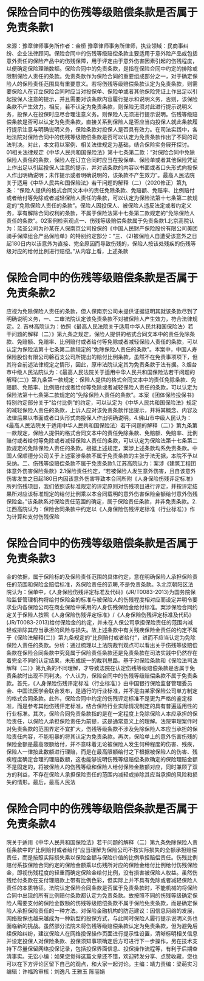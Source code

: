 # 保险合同中的伤残等级赔偿条款是否属于免责条款1

来源：豫章律师事务所作者：金桥  豫章律师事务所律师，执业领域：民商事纠纷、企业法律顾问。保险合同中的伤残等级赔偿条款主要适用于意外险产品或包括意外责任的保险产品中的伤残保障，用于评定由于意外伤害因素引起的伤残程度，以便确定保险理赔数额。保险合同中的免责条款，是指在保险合同中约定的排除或限制保险人责任的条款。免责条款作为保险合同的重要组成部分之一，对于确定保险人的保险责任范围具有重要意义。若将伤残等级赔偿条款认定为免责条款，则需要保险人在订立保险合同时应当对投保单、保险单或者其他保险凭证上作出足以引起投保人注意的提示，并且需要对该条款内容履行提示和说明义务，否则，该保险条款不产生效力。相反，若不认定为免责条款，则保险无须对此进行提示说明义务，投保人在投保时应尽合理注意义务。则保险人无须进行提示说明。伤残等级赔偿条款是否可以认定为免责条款，直接关系到保险人是否应当向投保人就此条款履行提示注意与明确说明义务，保险条款对投保人是否具有效力。在司法实践中，各地法院对保险合同中的伤残等级赔偿条款是否可以认定为免责条款作出了不同的司法判决。对此，本文将以案例、相关法律规定为基础，结合保险实务展开探讨。01相关法律规定《中华人民共和国保险法》第十七条第二款：“对保险合同中免除保险人责任的条款，保险人在订立合同时应当在投保单、保险单或者其他保险凭证上作出足以引起投保人注意的提示，并对该条款的内容以书面或者口头形式向投保人作出明确说明；未作提示或者明确说明的，该条款不产生效力”。最高人民法院关于适用《中华人民共和国保险法》若干问题的解释（二）（2020修正）第九条：“保险人提供的格式合同文本中的责任免除条款、免赔额、免赔率、比例赔付或者给付等免除或者减轻保险人责任的条款，可以认定为保险法第十七条第二款规定的“免除保险人责任的条款”。保险人因投保人、被保险人违反法定或者约定义务，享有解除合同权利的条款，不属于保险法第十七条第二款规定的“免除保险人责任的条款”。02案例检索观点一、伤残等级赔偿条款属于免责条款1.北京高院认为：蓝圣公司为孙某在人保南京公司投保的《中国人民财产保险股份有限公司美团骑手保障组合产品保险单》的特别约定部分：“三、（2)被保险人自遭受该意外之日起180日内以该意外为直接、完全原因而导致伤残的，保险人按该处残疾的伤残等级对应的给付比例进行赔偿。”从内容上看，上述条款

# 保险合同中的伤残等级赔偿条款是否属于免责条款2

应视为免除保险人责任的条款，但人保南京公司未提供证据证明其就该条款尽到了明确说明义务，一、二审法院认定该免责条款不对被保险人产生效力，符合法律规定。2. 吉林高院认为：依照《最高人民法院关于适用中华人民共和国保险法〉若干问题的解释（二）》第九条之规定，保险人提供的格式合同文本中的责任免除条款、免赔额、免赔率、比例赔付或者给付等免除或者减轻保险人责任的条款，可以认定为保险法第十七条第二款规定的“免除保险人责任的条款"。本案中，中国人寿保险股份有限公司磐石支公司所提出的赔付比例条款，虽然不在免责事项项下，但其符合前述法律规定之情形，因此，原审法院认定其为免责条款于法有据。3.烟台市中级人民法院认为：《最高人民法院关于适用中华人民共和国保险法若干问题的解释(二)》第九条第一款规定：保险人提供的格式合同文本中的责任免除条款、免赔额、免赔率、比例赔付或者给付等免除或者减轻保险人责任的条款，可以认定为保险法第十七条第二款规定的“免除保险人责任的条款”。本案《团体保险投保书》特别约定部分关于“给付比例”的约定，可以认定为《中华人民共和国保险法》规定的减轻保险人责任的条款，上诉人应对该免责条款作出提示，并将其概念、内容及法律后果以书面或者口头形式向投保人作出明确说明。4.佛山市中级人民认为：《最高人民法院关于适用中华人民共和国保险法〉若干问题的解释（二）》第九条第一款规定，保险人提供的格式合同文本中的责任免除条款、免赔额、免赔率、比例赔付或者给付等免除或者减轻保险人责任的条款，可以认定为保险法第十七条第二款规定的免除保险人责任的条款。根据上述规定，案涉上述条款均系免责条款。中国人保顺德分公司关于上述案涉条款不属于免责条款的主张于法无据，本院不予以采纳。二、伤残等级赔偿条款不属于免责条款1.江苏高院认为：案涉《建筑工程团体意外伤害保险条款》2.1保险责任约定，“若被保险人发生意外伤害，且自该意外伤害发生之日起180日内因该意外伤害导致本合同所附《人身保险伤残评定标准》所列伤残项目，我们依照该标准规定的评定原则对伤残项目进行评定，并按评定结果所对应该标准规定的给付比例乘以本合同载明的意外伤害保险金额给付意外伤残保险金。”该条款系对保险责任范围的确定，属于保险责任条款，并非免责条款。2. 江西高院认为：保险合同条款中约定以《人身保险伤残评定标准（行业标准）》作为计算和支付伤残保险

# 保险合同中的伤残等级赔偿条款是否属于免责条款3

金的依据，属于保险标的及保险责任范围的具体约定，意在明确保险人承担保险责任的范围和保险金赔偿标准，系保险责任的范畴,不是免责条款。3.北京朝阳区法院认为：保单中，《人身保险伤残评定标准及代码》(JR/T0083-2013)为国务院保险监督管理机构将给付保险金的标准与被保险人的伤残程度相对应而设定并明令要求业内各保险公司在商业保险中采用的人身伤残保险金给付标准。案涉保险合同约定关于保险人按照《人身保险伤残评定标准》/《人身保险伤残评定标准及代码》(JR/T0083-2013)给付保险金的约定，并未在人保公司承担保险责任的范围内减轻或排除其应当承担的风险与损失。故上述条款中有关残疾保险金责任的约定不属于《保险法解释(二)》第九条规定的“比例赔付或者给付”，进而不应当认定为免除保险人责任的条款。分析：通过梳理以上法院裁判观点可以看出关于伤残等级赔偿条款在保险合同条款中究竟属于保险责任条款还是免责条款在司法实践中仍然存在着完全不同的认定结果，未形成统一的裁判思路。基于对保险条款和《保险法司法解释（二）》第九条的不同理解，才导致法院在认定伤残等级赔偿条款是否属于免责条款时出现不同判决。个人认为，保险合同中的伤残等级赔偿条款不属于免责条款。首先，《人身保险伤残评定标准（行业标准）》由中国银行保险监督管理委员会、中国法医学会联合发布，是通行的行业标准，并不是由某家保险公司单方制定的格式合同条款。此外，保险合同中约定的伤残评定标准不是更为严格的鉴定标准，而是参考其他伤残评定标准，结合保险行业实际情况制定的具有普遍适用性的行业标准。其次，保险合同免责条款指的是在一定程度上免除保险人本应承担的保险责任，以保险人承担保险责任为前提，这是通常意义上的理解。法院审理案件时对免责条款的范围界定不宜扩大，伤残等级条款不涉及免除保险人本应当承担的保险责任内容，不能粗暴的将其认定为免责条款。再次，保险单上的意外伤害伤残的保险金额是最高限额给付，并不意味着无论被保险人发生何种程度的伤害、残疾，保险人一律按此数额进行理赔，而是在最高限额给付之下根据被保险人的伤害、残疾程度确定合理的理赔数额，这也能够说明伤残等级赔偿条款确定的保险理赔金额不是固定的，将被保险人的伤残等级和保险人给付保险金数额对应，同时兼顾了双方的利益，不存在保险人承担保险责任的范围内减轻或排除其应当承担的风险和损失的情形。最后，最高人民法

# 保险合同中的伤残等级赔偿条款是否属于免责条款4

院关于适用《中华人民共和国保险法》若干问题的解释（二）第九条免除保险人责任条款中的“比例赔付或者给付”应当理解为保险公司不按实际损失的全额承担赔偿责任，而是按照实际损失乘以保险金额与保险价值的比例承担赔偿责任。伤残比例赔付系按保险合同约定的保险金额乘以伤残所对应的保险金给付比例给付伤残保险金，即视伤残程度的轻重而确定保险金给付比例，没有损害被保险人权益。虽然伤残给付条款在支付理赔款上带有比例色彩，但实际上并不具有免除或者减轻保险人责任的本质特征。法院认定保险合同条款是否属于免责条款时，不能机械的将保险合同中出现的所有比例赔付条款都认定为免责条款。故按照不同的伤残等级确定保险人需要支付的保险金数额的伤残等级赔偿条款不属于保险免责条款，而是确定保险人承担保险责任的一种方法。对保险金融机构的防范建议：因信息网络的发展，网络投保也越来越成为一种新型的投保方式，与此同时保险人履行提示说明义务也面临新的挑战。虽然部分法院未将伤残等级赔偿条款认定为免责条款，但为避免后续保险纠纷，建议保险人在网络投保操作页面进行提示性设置，清晰标明相关信息并设定投保人对保险条款、投保须知事项确定后方可进行下一步操作，另在技术支持下尽量保留网络投保记录，包括投保界面信息、投保操作流程等，有利于后期查清事实。无讼小编：如果您觉得这篇文章还不错，欢迎转发分享、点赞收藏，您也可以在下方评论区留下自己的观点，和大家一起讨论。主编：靖力责编：梁萌实习编辑：许福玲审核：刘逸凡 王雅玉 陈丽娟

